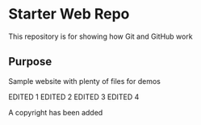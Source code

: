 # Starter Web Repo

This repository is for showing how Git and GitHub work

## Purpose

Sample website with plenty of files for demos

EDITED 1
EDITED 2
EDITED 3
EDITED 4

A copyright has been added